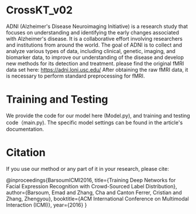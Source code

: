 # CrossKT_v02

ADNI (Alzheimer's Disease Neuroimaging Initiative) is a research study that focuses on understanding and identifying the early changes associated with Alzheimer's disease. It is a collaborative effort involving researchers and institutions from around the world. The goal of ADNI is to collect and analyze various types of data, including clinical, genetic, imaging, and biomarker data, to improve our understanding of the disease and develop new methods for its detection and treatment.
 please find the original fMRI data set here: https://adni.loni.usc.edu/ 
 After obtaining the raw fMRI data, it is necessary to perform standard preprocessing for fMRI.


 
# Training and Testing
We provide the code for our model here (Model.py), and training and testing code（main.py). The specific model settings can be found in the article's documentation.


# 

# Citation
If you use our method or any part of it in your research, please cite:

@inproceedings{BarsoumICMI2016,
    title={Training Deep Networks for Facial Expression Recognition with Crowd-Sourced Label Distribution},
    author={Barsoum, Emad and Zhang, Cha and Canton Ferrer, Cristian and Zhang, Zhengyou},
    booktitle={ACM International Conference on Multimodal Interaction (ICMI)},
    year={2016}
}
